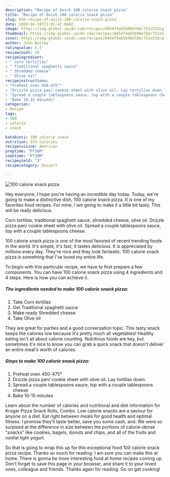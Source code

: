 ```yaml
---
description: "Recipe of Quick 100 calorie snack pizza"
title: "Recipe of Quick 100 calorie snack pizza"
slug: 650-recipe-of-quick-100-calorie-snack-pizza
date: 2020-04-18T21:01:47.668Z
image: https://img-global.cpcdn.com/recipes/0454f4ab5b96e7b6/751x532cq70/100-calorie-snack-pizza-recipe-main-photo.jpg
thumbnail: https://img-global.cpcdn.com/recipes/0454f4ab5b96e7b6/751x532cq70/100-calorie-snack-pizza-recipe-main-photo.jpg
cover: https://img-global.cpcdn.com/recipes/0454f4ab5b96e7b6/751x532cq70/100-calorie-snack-pizza-recipe-main-photo.jpg
author: John Bailey
ratingvalue: 4.5
reviewcount: 10
recipeingredient:
- " Corn tortillas"
- " Traditional spaghetti sauce"
- " Shredded cheese"
- " Olive oil"
recipeinstructions:
- "Preheat oven 450-475°"
- "Drizzle pizza pan/ cookie sheet with olive oil. Lay tortillas down."
- "Spread a couple tablespoons sauce, top with a couple tablespoons cheese"
- "Bake 10-15 minutes"
categories:
- Recipe
tags:
- 100
- calorie
- snack

katakunci: 100 calorie snack 
nutrition: 153 calories
recipecuisine: American
preptime: "PT16M"
cooktime: "PT38M"
recipeyield: "3"
recipecategory: Dessert

---
```



![100 calorie snack pizza](https://img-global.cpcdn.com/recipes/0454f4ab5b96e7b6/751x532cq70/100-calorie-snack-pizza-recipe-main-photo.jpg)

Hey everyone, I hope you're having an incredible day today. Today, we're going to make a distinctive dish, 100 calorie snack pizza. It is one of my favorites food recipes. For mine, I am going to make it a little bit tasty. This will be really delicious.

Corn tortillas, traditional spaghetti sauce, shredded cheese, olive oil. Drizzle pizza pan/ cookie sheet with olive oil. Spread a couple tablespoons sauce, top with a couple tablespoons cheese.

100 calorie snack pizza is one of the most favored of recent trending foods in the world. It's simple, it's fast, it tastes delicious. It is appreciated by millions every day. They're nice and they look fantastic. 100 calorie snack pizza is something that I've loved my entire life.


To begin with this particular recipe, we have to first prepare a few components. You can have 100 calorie snack pizza using 4 ingredients and 4 steps. Here is how you can achieve it.

<!--inarticleads1-->

##### The ingredients needed to make 100 calorie snack pizza:

1. Take  Corn tortillas
1. Get  Traditional spaghetti sauce
1. Make ready  Shredded cheese
1. Take  Olive oil


They are great for parties and a good conversation topic. This tasty snack keeps the calories low because it&#39;s pretty much all vegetables! Healthy eating isn&#39;t all about calorie counting. Nutritious foods are key, but sometimes it&#39;s nice to know you can grab a quick snack that doesn&#39;t deliver an entire meal&#39;s worth of calories. 

<!--inarticleads2-->

##### Steps to make 100 calorie snack pizza:

1. Preheat oven 450-475°
1. Drizzle pizza pan/ cookie sheet with olive oil. Lay tortillas down.
1. Spread a couple tablespoons sauce, top with a couple tablespoons cheese
1. Bake 10-15 minutes


Learn about the number of calories and nutritional and diet information for Kroger Pizza Snack Rolls, Combo. Low calorie snacks are a saviour for anyone on a diet. Eat right between meals for good health and optimal fitness. I promise they&#39;ll taste better, save you some cash, and. We were so surpised at the difference in size between the portions of calorie-dense &#34;snacks&#34; like cookies, bagels, donuts and chips, and all of the fruits and nonfat light yogurt. 

So that is going to wrap this up for this exceptional food 100 calorie snack pizza recipe. Thanks so much for reading. I am sure you can make this at home. There is gonna be more interesting food at home recipes coming up. Don't forget to save this page in your browser, and share it to your loved ones, colleague and friends. Thanks again for reading. Go on get cooking!
